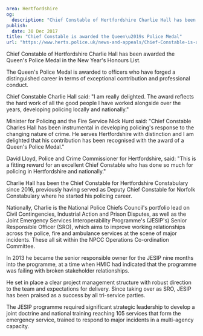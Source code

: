 ```yaml
area: Hertfordshire
og:
  description: "Chief Constable of Hertfordshire Charlie Hall has been awarded the Queen\u2019s Police Medal in the New Year\u2019s Honours List."
publish:
  date: 30 Dec 2017
title: "Chief Constable is awarded the Queen\u2019s Police Medal"
url: "https://www.herts.police.uk/news-and-appeals/Chief-Constable-is-awarded-the-Queen\u2019s-Police-Medal"
```

Chief Constable of Hertfordshire Charlie Hall has been awarded the Queen's Police Medal in the New Year's Honours List.

The Queen's Police Medal is awarded to officers who have forged a distinguished career in terms of exceptional contribution and professional conduct.

Chief Constable Charlie Hall said: "I am really delighted. The award reflects the hard work of all the good people I have worked alongside over the years, developing policing locally and nationally."

Minister for Policing and the Fire Service Nick Hurd said: "Chief Constable Charles Hall has been instrumental in developing policing's response to the changing nature of crime. He serves Hertfordshire with distinction and I am delighted that his contribution has been recognised with the award of a Queen's Police Medal."

David Lloyd, Police and Crime Commissioner for Hertfordshire, said: "This is a fitting reward for an excellent Chief Constable who has done so much for policing in Hertfordshire and nationally."

Charlie Hall has been the Chief Constable for Hertfordshire Constabulary since 2016, previously having served as Deputy Chief Constable for Norfolk Constabulary where he started his policing career.

Nationally, Charlie is the National Police Chiefs Council's portfolio lead on Civil Contingencies, Industrial Action and Prison Disputes, as well as the Joint Emergency Services Interoperability Programme's (JESIP's) Senior Responsible Officer (SRO), which aims to improve working relationships across the police, fire and ambulance services at the scene of major incidents. These all sit within the NPCC Operations Co-ordination Committee.

In 2013 he became the senior responsible owner for the JESIP nine months into the programme, at a time when HMIC had indicated that the programme was failing with broken stakeholder relationships.

He set in place a clear project management structure with robust direction to the team and expectations for delivery. Since taking over as SRO, JESIP has been praised as a success by all tri-service parties.

The JESIP programme required significant strategic leadership to develop a joint doctrine and national training reaching 105 services that form the emergency service, trained to respond to major incidents in a multi-agency capacity.
